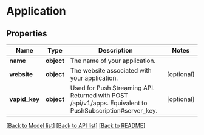 # Application

## Properties
Name | Type | Description | Notes
------------ | ------------- | ------------- | -------------
**name** | **object** | The name of your application. | 
**website** | **object** | The website associated with your application. | [optional] 
**vapid_key** | **object** |  Used for Push Streaming API. Returned with POST /api/v1/apps. Equivalent to PushSubscription#server_key. | [optional] 

[[Back to Model list]](../README.md#documentation-for-models) [[Back to API list]](../README.md#documentation-for-api-endpoints) [[Back to README]](../README.md)

